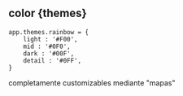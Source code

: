 ## color {themes}

```
app.themes.rainbow = {
    light : '#F00',
    mid : '#0F0',
    dark : '#00F',
    detail : '#0FF',
}
```
completamente customizables mediante "mapas"